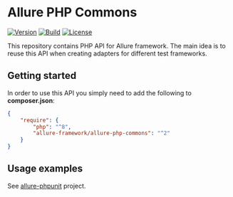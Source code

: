 # Allure PHP Commons

[![Version](http://poser.pugx.org/allure-framework/allure-php-commons/version)](https://packagist.org/packages/allure-framework/allure-php-commons)
[![Build](https://github.com/allure-framework/allure-php-commons2/actions/workflows/build.yml/badge.svg)](https://github.com/allure-framework/allure-php-commons/actions/workflows/build.yml)
[![License](http://poser.pugx.org/allure-framework/allure-php-commons/license)](https://packagist.org/packages/allure-framework/allure-php-commons)

This repository contains PHP API for Allure framework. The main idea is to reuse this API when creating adapters for different test frameworks.

## Getting started
In order to use this API you simply need to add the following to **composer.json**:
```json
{
    "require": {
        "php": "^8",
        "allure-framework/allure-php-commons": "^2"
    }
}
```

## Usage examples
See [allure-phpunit](https://github.com/allure-framework/allure-phpunit) project.
